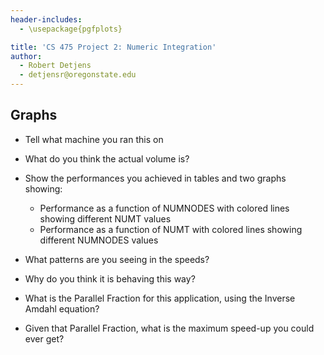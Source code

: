 ```yaml
---
header-includes:
  - \usepackage{pgfplots}

title: 'CS 475 Project 2: Numeric Integration'
author:
  - Robert Detjens
  - detjensr@oregonstate.edu
---
```


## Graphs

- Tell what machine you ran this on

- What do you think the actual volume is?

- Show the performances you achieved in tables and two graphs showing:
  - Performance as a function of NUMNODES with colored lines showing different NUMT values
  - Performance as a function of NUMT with colored lines showing different NUMNODES values

- What patterns are you seeing in the speeds?

- Why do you think it is behaving this way?

- What is the Parallel Fraction for this application, using the Inverse Amdahl equation?

- Given that Parallel Fraction, what is the maximum speed-up you could ever get?
